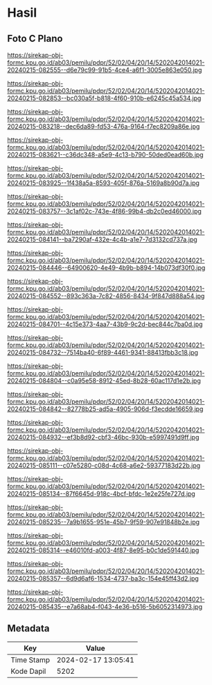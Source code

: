# Hasil

## Foto C Plano

https://sirekap-obj-formc.kpu.go.id/ab03/pemilu/pdpr/52/02/04/20/14/5202042014021-20240215-082555--d6e79c99-91b5-4ce4-a6f1-3005e863e050.jpg

https://sirekap-obj-formc.kpu.go.id/ab03/pemilu/pdpr/52/02/04/20/14/5202042014021-20240215-082853--bc030a5f-b818-4f60-910b-e6245c45a534.jpg

https://sirekap-obj-formc.kpu.go.id/ab03/pemilu/pdpr/52/02/04/20/14/5202042014021-20240215-083218--dec6da89-fd53-476a-9164-f7ec8209a86e.jpg

https://sirekap-obj-formc.kpu.go.id/ab03/pemilu/pdpr/52/02/04/20/14/5202042014021-20240215-083621--c36dc348-a5e9-4c13-b790-50ded0ead60b.jpg

https://sirekap-obj-formc.kpu.go.id/ab03/pemilu/pdpr/52/02/04/20/14/5202042014021-20240215-083925--1f438a5a-8593-405f-876a-5169a8b90d7a.jpg

https://sirekap-obj-formc.kpu.go.id/ab03/pemilu/pdpr/52/02/04/20/14/5202042014021-20240215-083757--3c1af02c-743e-4f86-99b4-db2c0ed46000.jpg

https://sirekap-obj-formc.kpu.go.id/ab03/pemilu/pdpr/52/02/04/20/14/5202042014021-20240215-084141--ba7290af-432e-4c4b-a1e7-7d3132cd737a.jpg

https://sirekap-obj-formc.kpu.go.id/ab03/pemilu/pdpr/52/02/04/20/14/5202042014021-20240215-084446--64900620-4e49-4b9b-b894-14b073df30f0.jpg

https://sirekap-obj-formc.kpu.go.id/ab03/pemilu/pdpr/52/02/04/20/14/5202042014021-20240215-084552--893c363a-7c82-4856-8434-9f847d888a54.jpg

https://sirekap-obj-formc.kpu.go.id/ab03/pemilu/pdpr/52/02/04/20/14/5202042014021-20240215-084701--4c15e373-4aa7-43b9-9c2d-bec844c7ba0d.jpg

https://sirekap-obj-formc.kpu.go.id/ab03/pemilu/pdpr/52/02/04/20/14/5202042014021-20240215-084732--7514ba40-6f89-4461-9341-88413fbb3c18.jpg

https://sirekap-obj-formc.kpu.go.id/ab03/pemilu/pdpr/52/02/04/20/14/5202042014021-20240215-084804--c0a95e58-8912-45ed-8b28-60ac117d1e2b.jpg

https://sirekap-obj-formc.kpu.go.id/ab03/pemilu/pdpr/52/02/04/20/14/5202042014021-20240215-084842--82778b25-ad5a-4905-906d-f3ecdde16659.jpg

https://sirekap-obj-formc.kpu.go.id/ab03/pemilu/pdpr/52/02/04/20/14/5202042014021-20240215-084932--ef3b8d92-cbf3-46bc-930b-e5997491d9ff.jpg

https://sirekap-obj-formc.kpu.go.id/ab03/pemilu/pdpr/52/02/04/20/14/5202042014021-20240215-085111--c07e5280-c08d-4c68-a6e2-59377183d22b.jpg

https://sirekap-obj-formc.kpu.go.id/ab03/pemilu/pdpr/52/02/04/20/14/5202042014021-20240215-085134--87f6645d-918c-4bcf-bfdc-1e2e25fe727d.jpg

https://sirekap-obj-formc.kpu.go.id/ab03/pemilu/pdpr/52/02/04/20/14/5202042014021-20240215-085235--7a9b1655-951e-45b7-9f59-907e91848b2e.jpg

https://sirekap-obj-formc.kpu.go.id/ab03/pemilu/pdpr/52/02/04/20/14/5202042014021-20240215-085314--e46010fd-a003-4f87-8e95-b0c1de591440.jpg

https://sirekap-obj-formc.kpu.go.id/ab03/pemilu/pdpr/52/02/04/20/14/5202042014021-20240215-085357--6d9d6af6-1534-4737-ba3c-154e45ff43d2.jpg

https://sirekap-obj-formc.kpu.go.id/ab03/pemilu/pdpr/52/02/04/20/14/5202042014021-20240215-085435--e7a68ab4-f043-4e36-b516-5b6052314973.jpg


## Metadata

| Key        | Value               |
| ---------- | ------------------- |
| Time Stamp | 2024-02-17 13:05:41 |
| Kode Dapil | 5202                |



